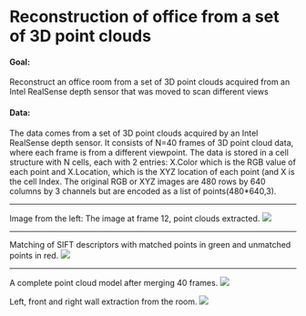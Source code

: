 # Reconstruction of office from a set of 3D point clouds

#### Goal:  
Reconstruct an office room from a set of 3D point clouds acquired from an Intel RealSense depth sensor that was moved to scan different views

#### Data: 
The data comes from a set of 3D point clouds acquired by an Intel RealSense depth sensor.
It  consists of N=40 frames of 3D point cloud data, where each frame is from a different viewpoint. 
The data is stored in a cell structure with N cells, each with 2 entries: X.Color which is the RGB value of each point and X.Location, which is the XYZ location of each point (and X is the cell
Index. 
The original RGB or XYZ images are 480 rows by 640 columns by 3 channels but are encoded as a list of points(480*640,3).

---
Image from the left: The image at frame 12, point clouds extracted.
![](https://github.com/weitat95/room3DReconstruction/blob/master/images/img1.png)

---
Matching of SIFT descriptors with matched points in green and unmatched points in red.
![](https://github.com/weitat95/room3DReconstruction/blob/master/images/img2.png)

---
A complete point cloud model after merging 40 frames.
![](https://github.com/weitat95/room3DReconstruction/blob/master/images/img3.png)

Left, front and right wall extraction from the room.
![](https://github.com/weitat95/room3DReconstruction/blob/master/images/img4.png)

